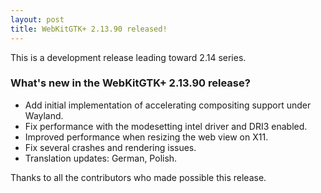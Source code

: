 ```yaml
---
layout: post
title: WebKitGTK+ 2.13.90 released!
---
```


This is a development release leading toward 2.14 series.

### What's new in the WebKitGTK+ 2.13.90 release?

 - Add initial implementation of accelerating compositing support under Wayland.
 - Fix performance with the modesetting intel driver and DRI3 enabled.
 - Improved performance when resizing the web view on X11.
 - Fix several crashes and rendering issues.
 - Translation updates: German, Polish.

Thanks to all the contributors who made possible this release.
